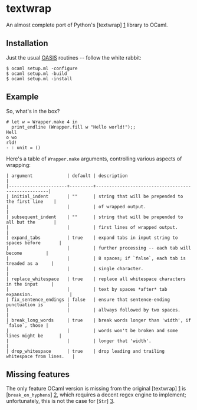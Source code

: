 textwrap
========

An almost complete port of Python's [textwrap] [1] library to OCaml.

Installation
------------

Just the usual [OASIS](http://oasis.forge.ocamlcore.org/) routines --
follow the white rabbit:

    $ ocaml setup.ml -configure
    $ ocaml setup.ml -build
    $ ocaml setup.ml -install

Example
-------

So, what's in the box?

    # let w = Wrapper.make 4 in
      print_endline (Wrapper.fill w "Hello world!");;
    Hell
    o wo
    rld!
    - : unit = ()

Here's a table of `Wrapper.make` arguments, controlling various aspects
of wrapping:

```
| argument             | default | description                                        |
|----------------------+---------+----------------------------------------------------|
| initial_indent       | ""      | string that will be prepended to the first line    |
|                      |         | of wrapped output.                                 |
| subsequent_indent    | ""      | string that will be prepended to all but the       |
|                      |         | first lines of wrapped output.                     |
| expand_tabs          | true    | expand tabs in input string to spaces before       |
|                      |         | further processing -- each tab will become         |
|                      |         | 8 spaces; if `false`, each tab is treaded as a     |
|                      |         | single character.                                  |
| replace_whitespace   | true    | replace all whitespace characters in the input     |
|                      |         | text by spaces *after* tab expansion.              |
| fix_sentence_endings | false   | ensure that sentence-ending punctuation is         |
|                      |         | allways followed by two spaces.                    |
| break_long_words     | true    | break words longer than 'width', if `false`, those |
|                      |         | words won't be broken and some lines might be      |
|                      |         | longer that 'width'.                               |
| drop_whitespace      | true    | drop leading and trailing whitespace from lines.   |
```

Missing features
----------------

The only feature OCaml version is missing from the original [textwrap] [1]
is [`break_on_hyphens`] [2], which requires a decent regex engine to
implement; unfortunately, this is not the case for [`Str`] [3].

[1]: http://docs.python.org/library/textwrap
[2]: http://hg.python.org/cpython/file/ca2a35140e6a/Lib/textwrap.py#l75
[3]: http://caml.inria.fr/pub/docs/manual-ocaml/libref/Str.html
